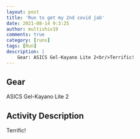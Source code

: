 ```yaml
---
layout: post
title: 'Run to get my 2nd covid jab'
date: 2021-08-14 9:3:25
author: multishiv19
comments: true
category: [runs]
tags: [Run]
description: |
    Gear: ASICS Gel-Kayano Lite 2<br/>Terrific! 
---
```


## Gear
ASICS Gel-Kayano Lite 2

## Activity Description
Terrific! 


<div width='100%' class='strava-embed-placeholder' data-embed-type='activity' data-embed-id='5787887635'></div>
<script src='https://strava-embeds.com/embed.js'></script>
